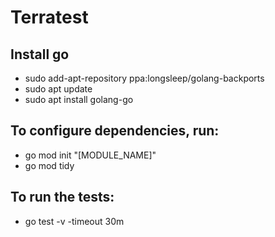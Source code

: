 # Terratest

## Install go
- sudo add-apt-repository ppa:longsleep/golang-backports
- sudo apt update
- sudo apt install golang-go

## To configure dependencies, run:
-  go mod init "[MODULE_NAME]"
-  go mod tidy

## To run the tests:
-  go test -v -timeout 30m
